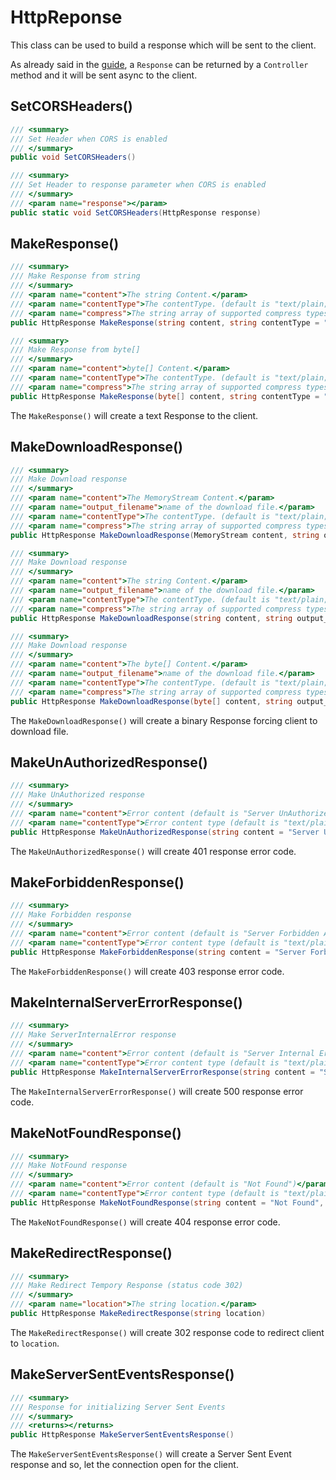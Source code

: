 # HttpReponse

This class can be used to build a response which will be sent to the client.

As already said in the [guide](../guide/api-response#helpers), a `Response` can be returned by a `Controller` method
and it will be sent async to the client.


## SetCORSHeaders()

```csharp
/// <summary>
/// Set Header when CORS is enabled
/// </summary>
public void SetCORSHeaders()
```

```csharp
/// <summary>
/// Set Header to response parameter when CORS is enabled
/// </summary>
/// <param name="response"></param>
public static void SetCORSHeaders(HttpResponse response)
```


## MakeResponse()

```csharp
/// <summary>
/// Make Response from string
/// </summary>
/// <param name="content">The string Content.</param>
/// <param name="contentType">The contentType. (default is "text/plain; charset=UTF-8")</param>
/// <param name="compress">The string array of supported compress types (default null)</param>
public HttpResponse MakeResponse(string content, string contentType = "application/json; charset=UTF-8", string[] compress = null)
```

```csharp
/// <summary>
/// Make Response from byte[]
/// </summary>
/// <param name="content">byte[] Content.</param>
/// <param name="contentType">The contentType. (default is "text/plain; charset=UTF-8")</param>
/// <param name="compress">The string array of supported compress types (default null)</param>
public HttpResponse MakeResponse(byte[] content, string contentType = "application/json; charset=UTF-8", string[] compress = null)
```

The `MakeResponse()` will create a text Response to the client.


## MakeDownloadResponse()

```csharp
/// <summary>
/// Make Download response
/// </summary>
/// <param name="content">The MemoryStream Content.</param>
/// <param name="output_filename">name of the download file.</param>
/// <param name="contentType">The contentType. (default is "text/plain; charset=UTF-8")</param>
/// <param name="compress">The string array of supported compress types (default null)</param>
public HttpResponse MakeDownloadResponse(MemoryStream content, string output_filename = null, string contentType = "text/plain; charset=UTF-8", string[] compress = null)
```

```csharp
/// <summary>
/// Make Download response
/// </summary>
/// <param name="content">The string Content.</param>
/// <param name="output_filename">name of the download file.</param>
/// <param name="contentType">The contentType. (default is "text/plain; charset=UTF-8")</param>
/// <param name="compress">The string array of supported compress types (default null)</param>
public HttpResponse MakeDownloadResponse(string content, string output_filename = null, string contentType = "text/plain; charset=UTF-8", string[] compress = null)
```

```csharp
/// <summary>
/// Make Download response
/// </summary>
/// <param name="content">The byte[] Content.</param>
/// <param name="output_filename">name of the download file.</param>
/// <param name="contentType">The contentType. (default is "text/plain; charset=UTF-8")</param>
/// <param name="compress">The string array of supported compress types (default null)</param>
public HttpResponse MakeDownloadResponse(byte[] content, string output_filename = null, string contentType = "text/plain; charset=UTF-8", string[] compress = null)
```

The `MakeDownloadResponse()` will create a binary Response forcing client to download file.


## MakeUnAuthorizedResponse()

```csharp
/// <summary>
/// Make UnAuthorized response
/// </summary>
/// <param name="content">Error content (default is "Server UnAuthorized Access")</param>
/// <param name="contentType">Error content type (default is "text/plain; charset=UTF-8")</param>
public HttpResponse MakeUnAuthorizedResponse(string content = "Server UnAuthorized Access", string contentType = "text/plain; charset=UTF-8")
```

The `MakeUnAuthorizedResponse()` will create 401 response error code.


## MakeForbiddenResponse()

```csharp
/// <summary>
/// Make Forbidden response
/// </summary>
/// <param name="content">Error content (default is "Server Forbidden Access")</param>
/// <param name="contentType">Error content type (default is "text/plain; charset=UTF-8")</param>
public HttpResponse MakeForbiddenResponse(string content = "Server Forbidden Access", string contentType = "text/plain; charset=UTF-8")
```

The `MakeForbiddenResponse()` will create 403 response error code.


## MakeInternalServerErrorResponse()

```csharp
/// <summary>
/// Make ServerInternalError response
/// </summary>
/// <param name="content">Error content (default is "Server Internal Error")</param>
/// <param name="contentType">Error content type (default is "text/plain; charset=UTF-8")</param>
public HttpResponse MakeInternalServerErrorResponse(string content = "Server Internal Error", string contentType = "text/plain; charset=UTF-8")
```

The `MakeInternalServerErrorResponse()` will create 500 response error code.


## MakeNotFoundResponse()

```csharp
/// <summary>
/// Make NotFound response
/// </summary>
/// <param name="content">Error content (default is "Not Found")</param>
/// <param name="contentType">Error content type (default is "text/plain; charset=UTF-8")</param>
public HttpResponse MakeNotFoundResponse(string content = "Not Found", string contentType = "text/plain; charset=UTF-8")
```

The `MakeNotFoundResponse()` will create 404 response error code.


## MakeRedirectResponse()

```csharp
/// <summary>
/// Make Redirect Tempory Response (status code 302)
/// </summary>
/// <param name="location">The string location.</param>
public HttpResponse MakeRedirectResponse(string location)
```

The `MakeRedirectResponse()` will create 302 response code to redirect client to `location`.


## MakeServerSentEventsResponse()

```csharp
/// <summary>
/// Response for initializing Server Sent Events
/// </summary>
/// <returns></returns>
public HttpResponse MakeServerSentEventsResponse()
```

The `MakeServerSentEventsResponse()` will create a Server Sent Event response and so, let the connection open for the client.

